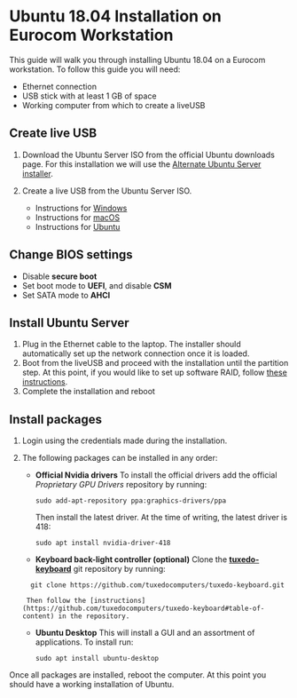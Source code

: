 # Ubuntu 18.04 Installation on Eurocom Workstation 

This guide will walk you through installing Ubuntu 18.04 on a Eurocom workstation. To follow this guide you will need:

* Ethernet connection
* USB stick with at least 1 GB of space
* Working computer from which to create a liveUSB 

## Create live USB

1. Download the Ubuntu Server ISO from the official Ubuntu downloads page. For this installation we will use the [Alternate Ubuntu Server installer](https://www.ubuntu.com/download/alternative-downloads#alternate-ubuntu-server-installer).

2. Create a live USB from the Ubuntu Server ISO.
	* Instructions for [Windows](https://tutorials.ubuntu.com/tutorial/tutorial-create-a-usb-stick-on-windows#0)
	* Instructions for [macOS](https://tutorials.ubuntu.com/tutorial/tutorial-create-a-usb-stick-on-macos#0)
	* Instructions for [Ubuntu](https://tutorials.ubuntu.com/tutorial/tutorial-create-a-usb-stick-on-ubuntu#0)

## Change BIOS settings

*  Disable **secure boot** 
*  Set boot mode to **UEFI**, and disable **CSM**
*  Set SATA mode to **AHCI**

## Install Ubuntu Server

1. Plug in the Ethernet cable to the laptop. The installer should automatically set up the network connection once it is loaded.
2. Boot from the liveUSB and proceed with the installation until the partition step. At this point, if you would like to set up software RAID, follow [these instructions](https://github.com/Kevin2kp/Eurocom-Documentation/blob/master/Set%20up%20software%20RAID%20on%20Eurocom%20workstation.md).
3. Complete the installation and reboot

## Install packages

1. Login using the credentials made during the installation.
2. The following packages can be installed in any order:

   * **Official Nvidia drivers**
   To install the official drivers add the official *Proprietary GPU Drivers* repository by running:
		~~~
		sudo add-apt-repository ppa:graphics-drivers/ppa
		~~~
		Then install the latest driver. At the time of writing, the latest driver is 418:
		~~~
		sudo apt install nvidia-driver-418
		~~~
		 

   * **Keyboard back-light controller (optional)**
   Clone the  **[tuxedo-keyboard](https://github.com/tuxedocomputers/tuxedo-keyboard)** git repository by running:
   	~~~
	  git clone https://github.com/tuxedocomputers/tuxedo-keyboard.git
  	~~~
		Then follow the [instructions](https://github.com/tuxedocomputers/tuxedo-keyboard#table-of-content) in the repository.
       
    *  **Ubuntu Desktop**
     This will install a GUI and an assortment of applications. To install run:
	     ~~~
	     sudo apt install ubuntu-desktop
	     ~~~
Once all packages are installed, reboot the computer. At this point you should have a working installation of Ubuntu.


	     
